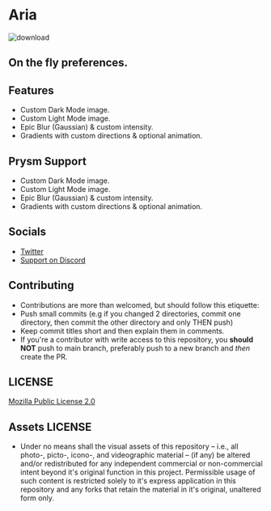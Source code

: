 # Aria

![download](https://media.giphy.com/media/Vukjx1jPP6vi6lxByn/giphy.gif)

## On the fly preferences.

## Features

* Custom Dark Mode image.
* Custom Light Mode image.
* Epic Blur (Gaussian) & custom intensity.
* Gradients with custom directions & optional animation.


## Prysm Support

* Custom Dark Mode image.
* Custom Light Mode image.
* Epic Blur (Gaussian) & custom intensity.
* Gradients with custom directions & optional animation.

##  Socials

* [Twitter](https://twitter.com/Lukii120)
* [Support on Discord](https://discord.gg/2y5uWhhNJu)

## Contributing

* Contributions are more than welcomed, but should follow this etiquette:
* Push small commits (e.g if you changed 2 directories, commit one directory, then commit the other directory and only THEN push)
* Keep commit titles short and then explain them in comments.
* If you're a contributor with write access to this repository, you **should NOT** push to main branch, preferably push to a new branch and *then* create the PR.

## LICENSE

[Mozilla Public License 2.0](https://www.mozilla.org/en-US/MPL/2.0/)

## Assets LICENSE

* Under no means shall the visual assets of this repository – i.e., all photo-, picto-, icono-, and videographic material – (if any) be altered and/or redistributed for any independent commercial or non-commercial intent beyond it's original function in this project. Permissible usage of such content is restricted solely to it's express application in this repository and any forks that retain the material in it's original, unaltered form only.